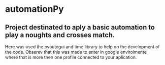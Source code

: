 # automationPy

## Project destinated to aply a basic automation to play a noughts and crosses match.

Here was used the pyautogui and time library to help on the development of the code. Obserev that this was made to enter in google envirolmente where that is more then one profile connected to your aplication.
